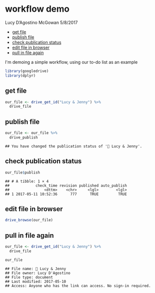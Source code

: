 workflow demo
================
Lucy D’Agostino McGowan
5/8/2017

-   [get file](#get-file)
-   [publish file](#publish-file)
-   [check publication status](#check-publication-status)
-   [edit file in browser](#edit-file-in-browser)
-   [pull in file again](#pull-in-file-again)

I'm demoing a simple workflow, using our to-do list as an example

``` r
library(googledrive)
library(dplyr)
```

get file
--------

``` r
our_file <- drive_get_id("Lucy & Jenny") %>% 
  drive_file
```

publish file
------------

``` r
our_file <- our_file %>%
  drive_publish
```

    ## You have changed the publication status of '🌻 Lucy & Jenny'.

check publication status
------------------------

``` r
our_file$publish
```

    ## # A tibble: 1 × 4
    ##            check_time revision published auto_publish
    ##                <dttm>    <chr>     <lgl>        <lgl>
    ## 1 2017-05-11 10:52:36      777      TRUE         TRUE

edit file in browser
--------------------

``` r
drive_browse(our_file)
```

pull in file again
------------------

``` r
our_file <- drive_get_id("Lucy & Jenny") %>% 
  drive_file
```

``` r
our_file
```

    ## File name: 🌻 Lucy & Jenny 
    ## File owner: Lucy D'Agostino 
    ## File type: document 
    ## Last modified: 2017-05-10 
    ## Access: Anyone who has the link can access. No sign-in required.
